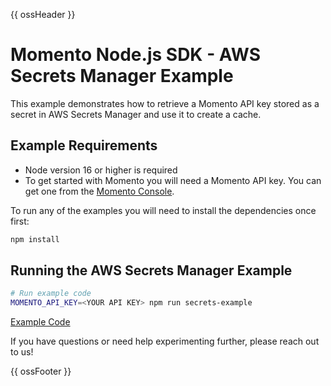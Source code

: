 {{ ossHeader }}

# Momento Node.js SDK - AWS Secrets Manager Example

This example demonstrates how to retrieve a Momento API key stored as a secret in AWS Secrets Manager and use it to create a cache.

## Example Requirements

- Node version 16 or higher is required
- To get started with Momento you will need a Momento API key. You can get one from the [Momento Console](https://console.gomomento.com).

To run any of the examples you will need to install the dependencies once first:

```bash
npm install
```

## Running the AWS Secrets Manager Example

```bash
# Run example code
MOMENTO_API_KEY=<YOUR API KEY> npm run secrets-example
```

[Example Code](doc-example-files/doc-examples-js-aws-secrets.ts)

If you have questions or need help experimenting further, please reach out to us!

{{ ossFooter }}
